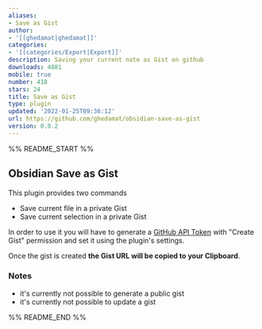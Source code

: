```yaml
---
aliases:
- Save as Gist
author:
- '[[ghedamat|ghedamat]]'
categories:
- '[[categories/Export|Export]]'
description: Saving your current note as Gist on github
downloads: 4081
mobile: true
number: 418
stars: 24
title: Save as Gist
type: plugin
updated: '2022-01-25T09:36:12'
url: https://github.com/ghedamat/obsidian-save-as-gist
version: 0.0.2
---
```


%% README_START %%

## Obsidian Save as Gist

This plugin provides two commands

- Save current file in a private Gist
- Save current selection in a private Gist

In order to use it you will have to generate a [GitHub API Token](https://github.com/settings/tokens/new) with "Create Gist" permission and set it using the plugin's settings.

Once the gist is created **the Gist URL will be copied to your Clipboard**.

### Notes

- it's currently not possible to generate a public gist
- it's currently not possible to update a gist




%% README_END %%